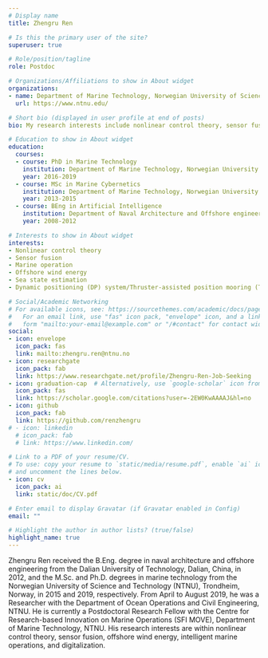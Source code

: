 ```yaml
---
# Display name
title: Zhengru Ren

# Is this the primary user of the site?
superuser: true

# Role/position/tagline
role: Postdoc

# Organizations/Affiliations to show in About widget
organizations:
- name: Department of Marine Technology, Norwegian University of Science and Technology (NTNU)
  url: https://www.ntnu.edu/

# Short bio (displayed in user profile at end of posts)
bio: My research interests include nonlinear control theory, sensor fusion, marine operations, and offshore wind turbines.

# Education to show in About widget
education:
  courses:
  - course: PhD in Marine Technology
    institution: Department of Marine Technology, Norwegian University of Science and Technology, Trondheim, Norway
    year: 2016-2019
  - course: MSc in Marine Cybernetics
    institution: Department of Marine Technology, Norwegian University of Science and Technology, Trondheim, Norway
    year: 2013-2015
  - course: BEng in Artificial Intelligence
    institution: Department of Naval Architecture and Offshore engineering, Dalian University of Science, China
    year: 2008-2012

# Interests to show in About widget
interests:
- Nonlinear control theory
- Sensor fusion
- Marine operation
- Offshore wind energy
- Sea state estimation
- Dynamic positioning (DP) system/Thruster-assisted position mooring (TAPM) system

# Social/Academic Networking
# For available icons, see: https://sourcethemes.com/academic/docs/page-builder/#icons
#   For an email link, use "fas" icon pack, "envelope" icon, and a link in the
#   form "mailto:your-email@example.com" or "/#contact" for contact widget.
social: 
- icon: envelope
  icon_pack: fas
  link: mailto:zhengru.ren@ntnu.no
- icon: researchgate
  icon_pack: fab
  link: https://www.researchgate.net/profile/Zhengru-Ren-Job-Seeking
- icon: graduation-cap  # Alternatively, use `google-scholar` icon from `ai` icon pack
  icon_pack: fas
  link: https://scholar.google.com/citations?user=-2EW0KwAAAAJ&hl=no
- icon: github
  icon_pack: fab
  link: https://github.com/renzhengru
# - icon: linkedin
  # icon_pack: fab
  # link: https://www.linkedin.com/

# Link to a PDF of your resume/CV.
# To use: copy your resume to `static/media/resume.pdf`, enable `ai` icons in `params.toml`, 
# and uncomment the lines below.
- icon: cv
  icon_pack: ai
  link: static/doc/CV.pdf

# Enter email to display Gravatar (if Gravatar enabled in Config)
email: ""

# Highlight the author in author lists? (true/false)
highlight_name: true
---
```


Zhengru Ren received the B.Eng. degree in naval architecture and offshore engineering from the Dalian University of Technology, Dalian, China, in 2012, and the M.Sc. and Ph.D. degrees in marine technology from the Norwegian University of Science and Technology (NTNU), Trondheim, Norway, in 2015 and 2019, respectively. From April to August 2019, he was a Researcher with the Department of Ocean Operations and Civil Engineering, NTNU. He is currently a Postdoctoral Research Fellow with the Centre for Research-based Innovation on Marine Operations (SFI MOVE), Department of Marine Technology, NTNU. His research interests are within nonlinear control theory, sensor fusion, offshore wind energy, intelligent marine operations, and digitalization.



